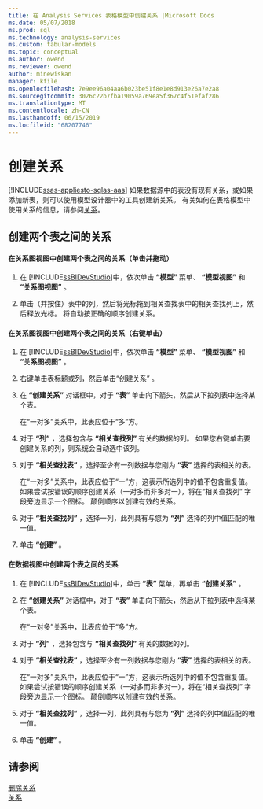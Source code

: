 ```yaml
---
title: 在 Analysis Services 表格模型中创建关系 |Microsoft Docs
ms.date: 05/07/2018
ms.prod: sql
ms.technology: analysis-services
ms.custom: tabular-models
ms.topic: conceptual
ms.author: owend
ms.reviewer: owend
author: minewiskan
manager: kfile
ms.openlocfilehash: 7e9ee96a04aa6b023be51f8e1e8d913e26a7e2a8
ms.sourcegitcommit: 3026c22b7fba19059a769ea5f367c4f51efaf286
ms.translationtype: MT
ms.contentlocale: zh-CN
ms.lasthandoff: 06/15/2019
ms.locfileid: "68207746"
---
```

# <a name="create-a-relationship"></a>创建关系 
[!INCLUDE[ssas-appliesto-sqlas-aas](../../includes/ssas-appliesto-sqlas-aas.md)]
  如果数据源中的表没有现有关系，或如果添加新表，则可以使用模型设计器中的工具创建新关系。 有关如何在表格模型中使用关系的信息，请参阅[关系](../../analysis-services/tabular-models/relationships-ssas-tabular.md)。  
  
## <a name="create-a-relationship-between-two-tables"></a>创建两个表之间的关系  
  
#### <a name="to-create-a-relationship-between-two-tables-in-diagram-view-click-and-drag"></a>在关系图视图中创建两个表之间的关系（单击并拖动）  
  
1.  在 [!INCLUDE[ssBIDevStudio](../../includes/ssbidevstudio-md.md)]中，依次单击 **“模型”** 菜单、 **“模型视图”** 和 **“关系图视图”** 。  
  
2.  单击（并按住）表中的列，然后将光标拖到相关查找表中的相关查找列上，然后释放光标。 将自动按正确的顺序创建关系。  
  
#### <a name="to-create-a-relationship-between-two-tables-in-diagram-view-right-click"></a>在关系图视图中创建两个表之间的关系（右键单击）  
  
1.  在 [!INCLUDE[ssBIDevStudio](../../includes/ssbidevstudio-md.md)]中，依次单击 **“模型”** 菜单、 **“模型视图”** 和 **“关系图视图”** 。  
  
2.  右键单击表标题或列，然后单击“创建关系”  。  
  
3.  在 **“创建关系”** 对话框中，对于 **“表”** 单击向下箭头，然后从下拉列表中选择某个表。  
  
     在“一对多”关系中，此表应位于“多”方。  
  
4.  对于 **“列”** ，选择包含与 **“相关查找列”** 有关的数据的列。 如果您右键单击要创建关系的列，则系统会自动选中该列。  
  
5.  对于 **“相关查找表”** ，选择至少有一列数据与您刚为 **“表”** 选择的表相关的表。  
  
     在“一对多”关系中，此表应位于“一”方，这表示所选列中的值不包含重复值。 如果尝试按错误的顺序创建关系（一对多而非多对一），将在“相关查找列”  字段旁边显示一个图标。 颠倒顺序以创建有效的关系。  
  
6.  对于 **“相关查找列”** ，选择一列，此列具有与您为 **“列”** 选择的列中值匹配的唯一值。  
  
7.  单击 **“创建”** 。  
  
#### <a name="to-create-a-relationship-between-two-tables-in-data-view"></a>在数据视图中创建两个表之间的关系  
  
1.  在 [!INCLUDE[ssBIDevStudio](../../includes/ssbidevstudio-md.md)]中，单击 **“表”** 菜单，再单击 **“创建关系”** 。  
  
2.  在 **“创建关系”** 对话框中，对于 **“表”** 单击向下箭头，然后从下拉列表中选择某个表。  
  
     在“一对多”关系中，此表应位于“多”方。  
  
3.  对于 **“列”** ，选择包含与 **“相关查找列”** 有关的数据的列。  
  
4.  对于 **“相关查找表”** ，选择至少有一列数据与您刚为 **“表”** 选择的表相关的表。  
  
     在“一对多”关系中，此表应位于“一”方，这表示所选列中的值不包含重复值。 如果尝试按错误的顺序创建关系（一对多而非多对一），将在“相关查找列”  字段旁边显示一个图标。 颠倒顺序以创建有效的关系。  
  
5.  对于 **“相关查找列”** ，选择一列，此列具有与您为 **“列”** 选择的列中值匹配的唯一值。  
  
6.  单击 **“创建”** 。  
  
## <a name="see-also"></a>请参阅  
 [删除关系](../../analysis-services/tabular-models/delete-relationships-ssas-tabular.md)   
 [关系](../../analysis-services/tabular-models/relationships-ssas-tabular.md)  
  
  
